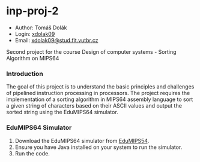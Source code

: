 # inp-proj-2
- Author: Tomáš Dolák 
- Login: [xdolak09](https://www.vut.cz/lide/tomas-dolak-247220)
- Email: <xdolak09@stud.fit.vutbr.cz>

Second project for the course Design of computer systems - Sorting Algorithm on MIPS64

### Introduction
The goal of this project is to understand the basic principles and challenges of pipelined instruction processing in processors. The project requires the implementation of a sorting algorithm in MIPS64 assembly language to sort a given string of characters based on their ASCII values and output the sorted string using the EduMIPS64 simulator.

### EduMIPS64 Simulator
1. Download the EduMIPS64 simulator from [EduMIPS54](https://edumips.org).
2. Ensure you have Java installed on your system to run the simulator.
3. Run the code.
